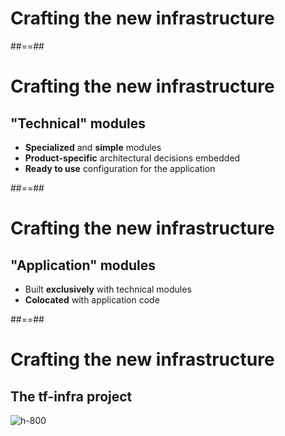 
<!-- .slide: data-background="./assets/images/dan-schiumarini-6o-K6uyKD2U-unsplash.jpg" class="transition" -->

# Crafting the new infrastructure

##==##

# Crafting the new infrastructure
## "Technical" modules

- **Specialized** and **simple** modules
- **Product-specific** architectural decisions embedded
- **Ready to use** configuration for the application

##==##

# Crafting the new infrastructure
## "Application" modules

- Built **exclusively** with technical modules
- **Colocated** with application code

##==##

# Crafting the new infrastructure
## The tf-infra project

![h-800](./assets/images/tf-infra.jpg)